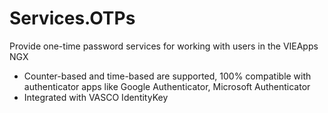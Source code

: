 # Services.OTPs

Provide one-time password services for working with users in the VIEApps NGX

- Counter-based and time-based are supported, 100% compatible with authenticator apps like Google Authenticator, Microsoft Authenticator
- Integrated with VASCO IdentityKey
